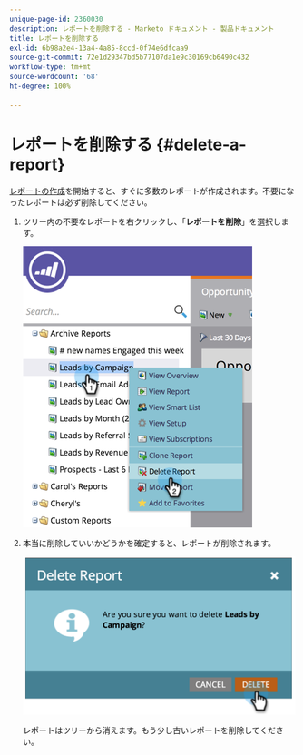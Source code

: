 ```yaml
---
unique-page-id: 2360030
description: レポートを削除する - Marketo ドキュメント - 製品ドキュメント
title: レポートを削除する
exl-id: 6b98a2e4-13a4-4a85-8ccd-0f74e6dfcaa9
source-git-commit: 72e1d29347bd5b77107da1e9c30169cb6490c432
workflow-type: tm+mt
source-wordcount: '68'
ht-degree: 100%

---
```


# レポートを削除する {#delete-a-report}

[レポートの作成](/help/marketo/product-docs/reporting/basic-reporting/creating-reports/create-a-report-in-a-program.md)を開始すると、すぐに多数のレポートが作成されます。不要になったレポートは必ず削除してください。

1. ツリー内の不要なレポートを右クリックし、「**レポートを削除**」を選択します。

   ![](assets/image2014-9-16-14-3a26-3a48.png)

1. 本当に削除していいかどうかを確定すると、レポートが削除されます。

   ![](assets/image2014-9-16-14-3a26-3a53.png)

   レポートはツリーから消えます。もう少し古いレポートを削除してください。
